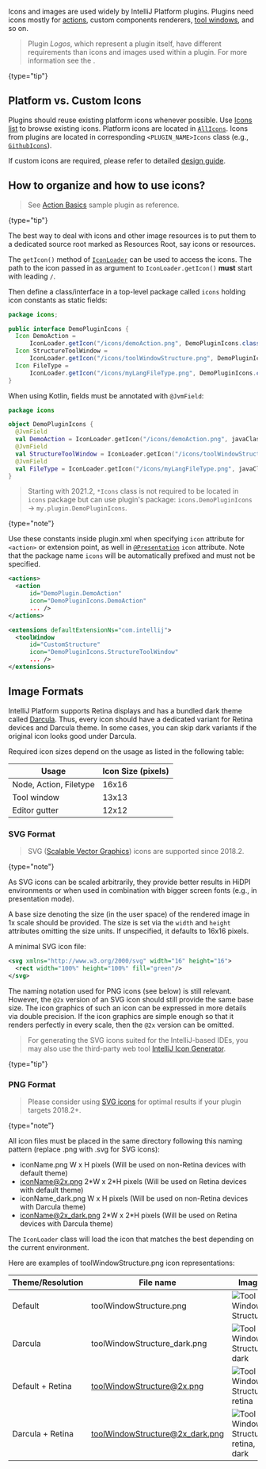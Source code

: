 [//]: # (title: Working with Icons and Images)

<!-- Copyright 2000-2022 JetBrains s.r.o. and other contributors. Use of this source code is governed by the Apache 2.0 license that can be found in the LICENSE file. -->

Icons and images are used widely by IntelliJ Platform plugins.
Plugins need icons mostly for [actions](basic_action_system.md), custom components renderers, [tool windows](tool_windows.md), and so on.

> Plugin _Logos_, which represent a plugin itself, have different requirements than icons and images used within a plugin.
> For more information see the [](plugin_icon_file.md).
>
{type="tip"}

## Platform vs. Custom Icons

Plugins should reuse existing platform icons whenever possible.
Use [Icons list](https://jetbrains.design/intellij/resources/icons_list/) to browse existing icons.
Platform icons are located in [`AllIcons`](upsource:///platform/util/src/com/intellij/icons/AllIcons.java).
Icons from plugins are located in corresponding `<PLUGIN_NAME>Icons` class (e.g., [`GithubIcons`](upsource:///plugins/github/src/org/jetbrains/plugins/github/GithubIcons.java)).

If custom icons are required, please refer to detailed [design guide](https://jetbrains.design/intellij/principles/icons/).

## How to organize and how to use icons?

> See [Action Basics](https://github.com/JetBrains/intellij-sdk-code-samples/tree/main/action_basics) sample plugin as reference.
>
{type="tip"}

The best way to deal with icons and other image resources is to put them to a dedicated source root marked as <control>Resources Root</control>, say <path>icons</path> or <path>resources</path>.

The `getIcon()` method of [`IconLoader`](upsource:///platform/util/ui/src/com/intellij/openapi/util/IconLoader.java) can be used to access the icons.
The path to the icon passed in as argument to `IconLoader.getIcon()` **must** start with leading `/`.

Then define a class/interface in a top-level package called `icons` holding icon constants as static fields:

<tabs>
<tab title="Java">

```java
package icons;

public interface DemoPluginIcons {
  Icon DemoAction =
      IconLoader.getIcon("/icons/demoAction.png", DemoPluginIcons.class);
  Icon StructureToolWindow =
      IconLoader.getIcon("/icons/toolWindowStructure.png", DemoPluginIcons.class);
  Icon FileType =
      IconLoader.getIcon("/icons/myLangFileType.png", DemoPluginIcons.class);
}
```

</tab>

<tab title="Kotlin">

When using Kotlin, fields must be annotated with `@JvmField`:

```kotlin
package icons

object DemoPluginIcons {
  @JvmField
  val DemoAction = IconLoader.getIcon("/icons/demoAction.png", javaClass)
  @JvmField
  val StructureToolWindow = IconLoader.getIcon("/icons/toolWindowStructure.png", javaClass)
  @JvmField
  val FileType = IconLoader.getIcon("/icons/myLangFileType.png", javaClass)
}
```

</tab>
</tabs>

> Starting with 2021.2, `*Icons` class is not required to be located in `icons` package but can use plugin's package: `icons.DemoPluginIcons` &rarr; `my.plugin.DemoPluginIcons`.
>
{type="note"}


Use these constants inside <path>plugin.xml</path> when specifying `icon` attribute for `<action>` or extension point, as well in [`@Presentation`](upsource:///platform/analysis-api/src/com/intellij/ide/presentation/Presentation.java) `icon` attribute.
Note that the package name `icons` will be automatically prefixed and must not be specified.

```xml
<actions>
  <action
      id="DemoPlugin.DemoAction"
      icon="DemoPluginIcons.DemoAction"
      ... />
</actions>

<extensions defaultExtensionNs="com.intellij">
  <toolWindow
      id="CustomStructure"
      icon="DemoPluginIcons.StructureToolWindow"
      ... />
</extensions>
```

## Image Formats

IntelliJ Platform supports Retina displays and has a bundled dark theme called [Darcula](https://www.jetbrains.com/help/idea/user-interface-themes.html).
Thus, every icon should have a dedicated variant for Retina devices and Darcula theme.
In some cases, you can skip dark variants if the original icon looks good under Darcula.

Required icon sizes depend on the usage as listed in the following table:

| Usage                  | Icon Size (pixels) |
|------------------------|--------------------|
| Node, Action, Filetype | 16x16              |
| Tool window            | 13x13              |
| Editor gutter          | 12x12              |

### SVG Format

> SVG ([Scalable Vector Graphics](https://en.wikipedia.org/wiki/Scalable_Vector_Graphics)) icons are supported since 2018.2.
>
{type="note"}

As SVG icons can be scaled arbitrarily, they provide better results in HiDPI environments or when used in combination with bigger screen fonts (e.g., in presentation mode).

A base size denoting the size (in the user space) of the rendered image in 1x scale should be provided.
The size is set via the `width` and `height` attributes omitting the size units.
If unspecified, it defaults to 16x16 pixels.

A minimal SVG icon file:

```xml
<svg xmlns="http://www.w3.org/2000/svg" width="16" height="16">
  <rect width="100%" height="100%" fill="green"/>
</svg>
```

The naming notation used for PNG icons (see below) is still relevant.
However, the `@2x` version of an SVG icon should still provide the same base size.
The icon graphics of such an icon can be expressed in more details via double precision.
If the icon graphics are simple enough so that it renders perfectly in every scale, then the `@2x` version can be omitted.

> For generating the SVG icons suited for the IntelliJ-based IDEs, you may also use the third-party web tool [IntelliJ Icon Generator](https://bjansen.github.io/intellij-icon-generator/).
>
{type="tip"}

### PNG Format
> Please consider using [SVG icons](#svg-format) for optimal results if your plugin targets 2018.2+.
>
{type="note"}

All icon files must be placed in the same directory following this naming pattern (replace <path>.png</path> with <path>.svg</path> for SVG icons):

* <path>iconName.png</path> W x H pixels (Will be used on non-Retina devices with default theme)
* <path>iconName@2x.png</path> 2\*W x 2\*H pixels (Will be used on Retina devices with default theme)
* <path>iconName_dark.png</path> W x H pixels (Will be used on non-Retina devices with Darcula theme)
* <path>iconName@2x_dark.png</path> 2\*W x 2\*H pixels (Will be used on Retina devices with Darcula theme)

The `IconLoader` class will load the icon that matches the best depending on the current environment.

Here are examples of <path>toolWindowStructure.png</path> icon representations:

| Theme/Resolution | File name                                    | Image                                                                   |
|------------------|----------------------------------------------|-------------------------------------------------------------------------|
| Default          | <path>toolWindowStructure.png</path>         | ![Tool Window Structure](toolWindowStructure.png)                       |
| Darcula          | <path>toolWindowStructure_dark.png</path>    | ![Tool Window Structure, dark](toolWindowStructure_dark.png)            |
| Default + Retina | <path>toolWindowStructure@2x.png</path>      | ![Tool Window Structure, retina](toolWindowStructure@2x.png)            |
| Darcula + Retina | <path>toolWindowStructure@2x_dark.png</path> | ![Tool Window Structure, retina, dark](toolWindowStructure@2x_dark.png) |
